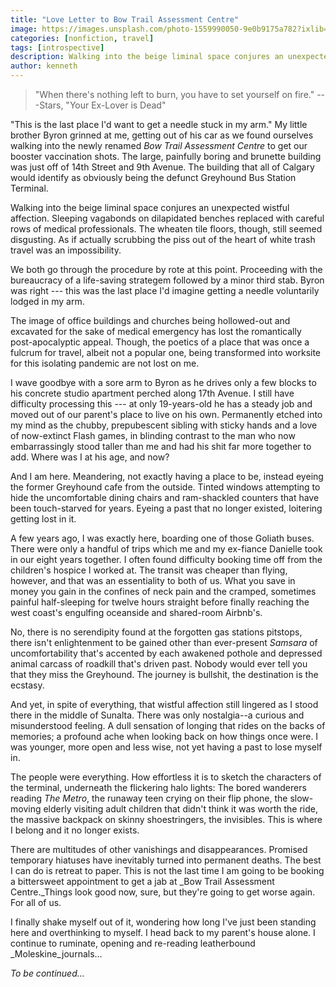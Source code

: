 ```yaml
---
title: "Love Letter to Bow Trail Assessment Centre"
image: https://images.unsplash.com/photo-1559990050-9e0b9175a782?ixlib=rb-1.2.1&ixid=MnwxMjA3fDB8MHxwaG90by1wYWdlfHx8fGVufDB8fHx8&auto=format&fit=crop&w=1170&q=80
categories: [nonfiction, travel]
tags: [introspective]
description: Walking into the beige liminal space conjures an unexpected wistful affection. Sleeping vagabonds on dilapidated benches replaced with careful rows of medical professionals. The wheaten tile floors, though, still seemed disgusting. As if actually scrubbing the piss out of the heart of white trash travel was an impossibility.
author: kenneth
---
```


> "When there's nothing left to burn, you have to set yourself on fire."
> ---Stars, "Your Ex-Lover is Dead"

"This is the last place I'd want to get a needle stuck in my arm." My little brother Byron grinned at me, getting out of his car as we found ourselves walking into the newly renamed _Bow Trail Assessment Centre_ to get our booster vaccination shots. The large, painfully boring and brunette building was just off of 14th Street and 9th Avenue. The building that all of Calgary would identify as obviously being the defunct Greyhound Bus Station Terminal.

Walking into the beige liminal space conjures an unexpected wistful affection. Sleeping vagabonds on dilapidated benches replaced with careful rows of medical professionals. The wheaten tile floors, though, still seemed disgusting. As if actually scrubbing the piss out of the heart of white trash travel was an impossibility.

We both go through the procedure by rote at this point. Proceeding with the bureaucracy of a life-saving strategem followed by a minor third stab. Byron was right --- this was the last place I'd imagine getting a needle voluntarily lodged in my arm.

The image of office buildings and churches being hollowed-out and excavated for the sake of medical emergency has lost the romantically post-apocalyptic appeal. Though, the poetics of a place that was once a fulcrum for travel, albeit not a popular one, being transformed into worksite for this isolating pandemic are not lost on me.

I wave goodbye with a sore arm to Byron as he drives only a few blocks to his concrete studio apartment perched along 17th Avenue. I still have difficulty processing this --- at only 19-years-old he has a steady job and moved out of our parent's place to live on his own. Permanently etched into my mind as the chubby, prepubescent sibling with sticky hands and a love of now-extinct Flash games, in blinding contrast to the man who now embarrassingly stood taller than me and had his shit far more together to add. Where was I at his age, and now?

And I am here. Meandering, not exactly having a place to be, instead eyeing the former Greyhound cafe from the outside. Tinted windows attempting to hide the uncomfortable dining chairs and ram-shackled counters that have been touch-starved for years. Eyeing a past that no longer existed, loitering getting lost in it.

A few years ago, I was exactly here, boarding one of those Goliath buses. There were only a handful of trips which me and my ex-fiance Danielle took in our eight years together. I often found difficulty booking time off from the children's hospice I worked at. The transit was cheaper than flying, however, and that was an essentiality to both of us. What you save in money you gain in the confines of neck pain and the cramped, sometimes painful half-sleeping for twelve hours straight before finally reaching the west coast's engulfing oceanside and shared-room Airbnb's.

No, there is no serendipity found at the forgotten gas stations pitstops, there isn't enlightenment to be gained other than ever-present _Samsara_ of uncomfortability that's accented by each awakened pothole and depressed animal carcass of roadkill that's driven past. Nobody would ever tell you that they miss the Greyhound. The journey is bullshit, the destination is the ecstasy.

And yet, in spite of everything, that wistful affection still lingered as I stood there in the middle of Sunalta. There was only nostalgia--a curious and misunderstood feeling. A dull sensation of longing that rides on the backs of memories; a profound ache when looking back on how things once were. I was younger, more open and less wise, not yet having a past to lose myself in.

The people were everything. How effortless it is to sketch the characters of the terminal, underneath the flickering halo lights: The bored wanderers reading _The Metro_, the runaway teen crying on their flip phone, the slow-moving elderly visiting adult children that didn't think it was worth the ride, the massive backpack on skinny shoestringers, the invisibles. This is where I belong and it no longer exists.

There are multitudes of other vanishings and disappearances. Promised temporary hiatuses have inevitably turned into permanent deaths. The best I can do is retreat to paper. This is not the last time I am going to be booking a bittersweet appointment to get a jab at _Bow Trail Assessment Centre._Things look good now, sure, but they're going to get worse again. For all of us.

I finally shake myself out of it, wondering how long I've just been standing here and overthinking to myself. I head back to my parent's house alone. I continue to ruminate, opening and re-reading leatherbound _Moleskine_journals...

_To be continued..._

